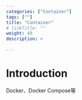 ```yaml
---
categories: ["Container"] 
tags: [""] 
title: "Container"
# linkTitle: ""
weight: 49
description: >
  
---
```


# Introduction
Docker、Docker Compose等
